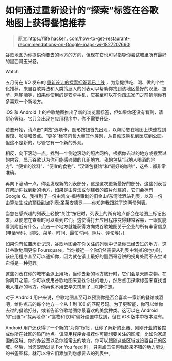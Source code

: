 # 如何通过重新设计的“探索”标签在谷歌地图上获得餐馆推荐

> 原文:[https://life hacker . com/how-to-get-restaurant-recommendations-on-Google-maps-wi-1827207660](https://lifehacker.com/how-to-get-restaurant-recommendations-on-google-maps-wi-1827207660)

谷歌地图为你提供你要去的地方的方向，但现在它也可以指导你尝试城里所有最好的墨西哥玉米卷。

Watch

五月份在 I/O 发布的 [重新设计的探索标签](https://www.blog.google/products/maps/explore-around-town-google-maps/)[现已上线](https://www.blog.google/products/maps/now-available-new-ways-explore-google-maps/) ，为您提供吃、喝、做的个性化推荐。来自谷歌算法和人类策展人的列表可以帮助你找到该地区最好的汉堡、披萨、鸡尾酒等，如果你使用的是安卓手机，它甚至可以在你踏进家门之前猜测你有多喜欢一个新地方。

iOS 和 Android 上的谷歌地图推出了新的浏览器标签，但如果你还没有看到，请耐心等待。它只会出现在应用程序中，你不需要升级。

若要开始，请点击“浏览”选项卡。圆形按钮首先出现，以帮助您在地图上快速找到餐馆、咖啡和景点。“更多”标签包含大量其他类别，从自动取款机到医院到公园。但这不是新的，尽管它有一个新的外观。

相反，向下滚动一点，找到一个侧边滚动的照片网格，根据你去过的地方或搜索过的内容，显示谷歌认为你可能感兴趣的几组地方。我的包括“当地人喝酒的地方”、“便宜的饮料”、“便宜的食物”、“汉堡包餐馆”和“最好的咖啡”，这些...都非常准确。

再向下滚动一点，你会发现新的列表部分，这是这次更新最好的部分。这些列表旨在帮助你找到新的地方，如果是由算法或创建者的照片创建的，它们会标有 Google G。我得到了一份由凯文·福特策划的旧金山/东湾啤酒站列表，以及一份由算法生成的顶级甜点列表:圣莱安德罗——你知道我跟踪了这两份列表。

当您在感兴趣的列表上轻按“关注”按钮时，列表上的所有地点都会在地图上标记出来，以便您在查看时可以看到它们。这使得打开应用程序变得非常容易，一眼就能看到附近有什么，点击一个地方就能获得方向或谷歌地图关于企业的所有丰富信息(电话号码、网站、菜单、时间、最忙时间、照片、评论等)。).

如果你有位置历史记录，谷歌地图会在你关注的列表中记录你已经去过的地方，这让谷歌地图更像 Foursquare。当你接近一个你仍然需要从列表中划掉的地方时，该应用程序甚至可以通知你，因为就在镇上最好的墨西哥卷饼的拐角处而不去尝试它将是一种犯罪。

这些列表在你的城市会派上用场，当你去新的地方旅行时，它们会是天赐之物。在你离开之前，你可以使用谷歌地图来查找你住的地方，然后点击探索标签来查找当地人推荐的地方。你再也不用去华夫饼屋了...除非你想。

对于 Android 用户来说，谷歌地图甚至可以预测你是否会喜欢一家新的餐馆或酒吧，给你点击的每个地方一个从 1 到 100 的匹配号码。为了更智能，你可以给你去过的餐馆打分，或者告诉谷歌地图你最喜欢的美食种类。这可以在 Android 的“设置”>“探索地点”>“食物和饮料”偏好设置中找到，但在 iOS 版本中根本没有。

Android 用户还获得了一个新的“为你”标签，让你了解新的比赛、刚刚开业的餐馆或你所在社区的热门地点。该应用程序会推荐你可能想要关注的区域，比如你家周围的区域、你的办公室以及你经常去的地方，你可以跟随这些区域或设置自己的区域。然后，当您滚动浏览 For You feed 时，只需点击任何看起来不错的地方旁边的书签图标，就可以将它们添加到您想要去的列表中。